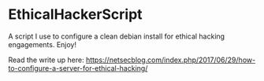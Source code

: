 # EthicalHackerScript

A script I use to configure a clean debian install for ethical hacking engagements. Enjoy!

Read the write up here:
https://netsecblog.com/index.php/2017/06/29/how-to-configure-a-server-for-ethical-hacking/
